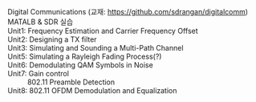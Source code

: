 Digital Communications (교재: https://github.com/sdrangan/digitalcomm) \
MATALB & SDR 실습
\
Unit1: Frequency Estimation and Carrier Frequency Offset \
Unit2: Designing a TX filter \
Unit3: Simulating and Sounding a Multi-Path Channel \
Unit5: Simulating a Rayleigh Fading Process(?) \
Unit6: Demodulating QAM Symbols in Noise \
Unit7: Gain control \
&nbsp;&nbsp;&nbsp;&nbsp;&nbsp;&nbsp;&nbsp;&nbsp;&nbsp;&nbsp;802.11 Preamble Detection \
Unit8: 802.11 OFDM Demodulation and Equalization
